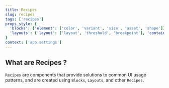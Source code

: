 ```yaml
---
title: Recipes
slug: recipes
tags: ['recipes']
props_style: {
  'blocks': {'element': ['color', 'variant', 'size', 'asset', 'shape']},
  'layouts': {'layout': ['layout', 'threshold', 'breakpoint'], 'container': ['container', 'size']},
}
context: ['app.settings']
---
```


## What are Recipes ?

`Recipes` are components that provide solutions to common UI usage patterns, and are created using `Blocks`, `Layouts`, and other `Recipes`.
